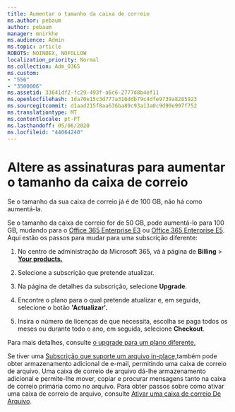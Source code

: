 ```yaml
---
title: Aumentar o tamanho da caixa de correio
ms.author: pebaum
author: pebaum
manager: mnirkhe
ms.audience: Admin
ms.topic: article
ROBOTS: NOINDEX, NOFOLLOW
localization_priority: Normal
ms.collection: Adm_O365
ms.custom:
- "556"
- "3500006"
ms.assetid: 33641df2-fc29-493f-a6c6-2777d8b4ef11
ms.openlocfilehash: 1da70e15c3d777a316ddb79c4dfe9739a8285923
ms.sourcegitcommit: d1aad215f8aa636ba89c93a13a0c9d90e997f752
ms.translationtype: MT
ms.contentlocale: pt-PT
ms.lasthandoff: 05/06/2020
ms.locfileid: "44064240"
---
```

# <a name="switch-subscriptions-to-increase-mailbox-size"></a>Altere as assinaturas para aumentar o tamanho da caixa de correio

Se o tamanho da sua caixa de correio já é de 100 GB, não há como aumentá-la.
  
Se o tamanho da caixa de correio for de 50 GB, pode aumentá-lo para 100 GB, mudando para o [Office 365 Enterprise E3](https://products.office.com/business/office-365-enterprise-e3-business-software) ou [Office 365 Enterprise E5](https://products.office.com/business/office-365-enterprise-e5-business-software). Aqui estão os passos para mudar para uma subscrição diferente:
  
1. No centro de administração da Microsoft 365, vá à página de **Billing** \> **[Your products.](https://go.microsoft.com/fwlink/p/?linkid=842054)**

2. Selecione a subscrição que pretende atualizar.

3. Na página de detalhes da subscrição, selecione **Upgrade**.

4. Encontre o plano para o qual pretende atualizar e, em seguida, selecione o botão **'Actualizar'.**

5. Insira o número de licenças de que necessita, escolha se paga todos os meses ou durante todo o ano, em seguida, selecione **Checkout**.

Para mais detalhes, consulte [o upgrade para um plano diferente.](https://docs.microsoft.com/office365/admin/subscriptions-and-billing/upgrade-to-different-plan)

Se tiver uma [Subscrição que suporte um arquivo in-place,](https://docs.microsoft.com/office365/servicedescriptions/exchange-online-archiving-service-description/exchange-online-archiving-service-description)também pode obter armazenamento adicional de e-mail, permitindo uma caixa de correio de arquivo. Uma caixa de correio de arquivo dá-lhe armazenamento adicional e permite-lhe mover, copiar e procurar mensagens tanto na caixa de correio primária como no arquivo. Para obter passos sobre como ativar uma caixa de correio de arquivo, consulte [Ativar uma caixa de correio De Arquivo](https://docs.microsoft.com/office365/securitycompliance/enable-archive-mailboxes).